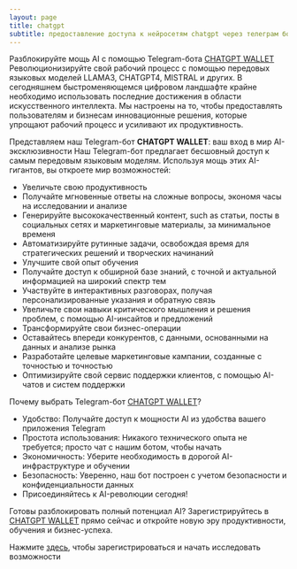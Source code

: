 ```yaml
---
layout: page
title: chatgpt
subtitle: предоставление доступа к нейросетям chatgpt через телеграм бот "CHATGPT WALLET"
---
```


Разблокируйте мощь AI с помощью Telegram-бота [CHATGPT WALLET](https://t.me/all_in_one_gpt_models_robot)
Революционизируйте свой рабочий процесс с помощью передовых языковых моделей LLAMA3, CHATGPT4, MISTRAL и других.
В сегодняшнем быстроменяющемся цифровом ландшафте крайне необходимо использовать последние достижения в области искусственного интеллекта. Mы настроены на то, чтобы предоставлять пользователям и бизнесам инновационные решения, которые упрощают рабочий процесс и усиливают их продуктивность.

Представляем наш Telegram-бот __CHATGPT WALLET__: ваш вход в мир AI-эксклюзивности
Наш Telegram-бот предлагает бесшовный доступ к самым передовым языковым моделям. Используя мощь этих AI-гигантов, вы откроете мир возможностей:

* Увеличьте свою продуктивность
* Получайте мгновенные ответы на сложные вопросы, экономя часы на исследовании и анализе
* Генерируйте высококачественный контент, such as статьи, посты в социальных сетях и маркетинговые материалы, за минимальное временя
* Автоматизируйте рутинные задачи, освобождая время для стратегических решений и творческих начинаний
* Улучшите свой опыт обучения
* Получайте доступ к обширной базе знаний, с точной и актуальной информацией на широкий спектр тем
* Участвуйте в интерактивных разговорах, получая персонализированные указания и обратную связь
* Увеличьте свои навыки критического мышления и решения проблем, с помощью AI-инсайтов и предложений
* Трансформируйте свои бизнес-операции
* Оставайтесь впереди конкурентов, с данными, основанными на данных и анализе рынка
* Разработайте целевые маркетинговые кампании, созданные с точностью и точностью
* Оптимизируйте свой сервис поддержки клиентов, с помощью AI-чатов и систем поддержки

Почему выбрать Telegram-бот [CHATGPT WALLET](https://t.me/all_in_one_gpt_models_robot)?
* Удобство: Получайте доступ к мощности AI из удобства вашего приложения Telegram
* Простота использования: Никакого технического опыта не требуется; просто чат с нашим ботом, чтобы начать
* Экономичность: Уберите необходимость в дорогой AI-инфраструктуре и обучении
* Безопасность: Уверенно, наш бот построен с учетом безопасности и конфиденциальности данных
* Присоединяйтесь к AI-революции сегодня!

Готовы разблокировать полный потенциал AI? Зарегистрируйтесь в [CHATGPT WALLET](https://t.me/all_in_one_gpt_models_robot) прямо сейчас и откройте новую эру продуктивности, обучения и бизнес-успеха.

Нажмите [здесь](https://t.me/all_in_one_gpt_models_robot), чтобы зарегистрироваться и начать исследовать возможности





